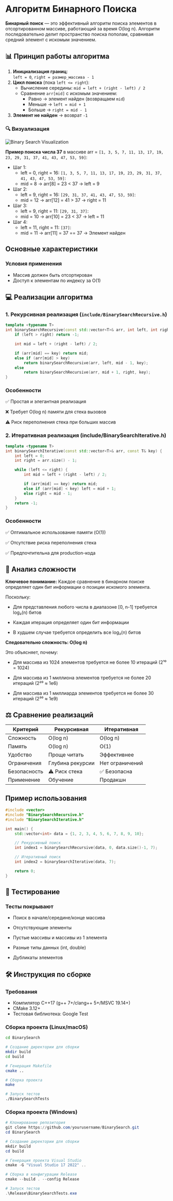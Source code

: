 # Алгоритм Бинарного Поиска

**Бинарный поиск** — это эффективный алгоритм поиска элементов в отсортированном массиве, работающий за время O(log n). Алгоритм последовательно делит пространство поиска пополам, сравнивая средний элемент с искомым значением.

## 📊 Принцип работы алгоритма

1. **Инициализация границ**:  
   `left = 0`, `right = размер_массива - 1`
2. **Цикл поиска** (пока `left <= right`):
   - Вычисление середины: `mid = left + (right - left) / 2`
   - Сравнение `arr[mid]` с искомым значением:
     - Равно → элемент найден (возвращаем `mid`)
     - Меньше → `left = mid + 1`
     - Больше → `right = mid - 1`
3. **Элемент не найден** → возврат `-1`

### 🔍 Визуализация

![Binary Search Visualization](./images/Binary_Search.gif)

**Пример поиска числа 37** в массиве arr = `[1, 3, 5, 7, 11, 13, 17, 19, 23, 29, 31, 37, 41, 43, 47, 53, 59]`:

- Шаг 1:
  - left = 0, right = 16: `[1, 3, 5, 7, 11, 13, 17, 19, 23, 29, 31, 37, 41, 43, 47, 53, 59]`:
  - mid = 8 → arr[8] = 23 < 37 → left = 9
- Шаг 2:
  - left = 9, right = 16: `[29, 31, 37, 41, 43, 47, 53, 59]`:
  - mid = 12 → arr[12] = 41 > 37 → right = 11
- Шаг 3:
  - left = 9, right = 11: `[29, 31, 37]`:
  - mid = 10 → arr[10] = 23 < 37 → left = 11
- Шаг 4:
  - left = 11, right = 11: `[37]`:
  - mid = 11 → arr[11] = 37 == 37 → Элемент найден

## Основные характеристики

### Условия применения

- Массив должен быть отсортирован
- Доступ к элементам по индексу за O(1)

## 💻 Реализации алгоритма

### 1. Рекурсивная реализация (`include/BinarySearchRecursive.h`)

```cpp
template <typename T>
int binarySearchRecursive(const std::vector<T>& arr, int left, int right, const T& key) {
    if (left > right) return -1;

    int mid = left + (right - left) / 2;

    if (arr[mid] == key) return mid;
    else if (arr[mid] > key)
        return binarySearchRecursive(arr, left, mid - 1, key);
    else
        return binarySearchRecursive(arr, mid + 1, right, key);
}
```

### Особенности

✅ Простая и элегантная реализация

❌ Требует O(log n) памяти для стека вызовов

⚠️ Риск переполнения стека при больших массив

### 2. Итеративная реализация (include/BinarySearchIterative.h)

```cpp
template <typename T>
int binarySearchIterative(const std::vector<T>& arr, const T& key) {
    int left = 0;
    int right = arr.size() - 1;

    while (left <= right) {
        int mid = left + (right - left) / 2;

        if (arr[mid] == key) return mid;
        else if (arr[mid] < key) left = mid + 1;
        else right = mid - 1;
    }
    return -1;
}
```

### Особенности

✅ Оптимальное использование памяти (O(1))

✅ Отсутствие риска переполнения стека

✅ Предпочтительна для production-кода

## 🔬 Анализ сложности

**Ключевое понимание:** Каждое сравнение в бинарном поиске определяет один бит информации о позиции искомого элемента.

Поскольку:

- Для представления любого числа в диапазоне [0, n-1] требуется log₂(n) битов

- Каждая итерация определяет один бит информации

- В худшем случае требуется определить все log₂(n) битов

**Следовательно сложность: O(log n)**

Это объясняет, почему:

- Для массива из 1024 элементов требуется не более 10 итераций (2¹⁰ = 1024)

- Для массива из 1 миллиона элементов требуется не более 20 итераций (2²⁰ ≈ 1e6)

- Для массива из 1 миллиарда элементов требуется не более 30 итераций (2³⁰ ≈ 1e9)

## ⚖️ Сравнение реализаций

| Критерий     | Рекурсивная      | Итеративная     |
| ------------ | ---------------- | --------------- |
| Сложность    | O(log n)         | O(log n)        |
| Память       | O(log n)         | O(1)            |
| Удобство     | Проще читать     | Эффективнее     |
| Ограничения  | Глубина рекурсии | Нет ограничений |
| Безопасность | ⚠️ Риск стека    | ✅ Безопасна    |
| Применение   | Обучение         | Продакшн        |

## Пример использования

```cpp
#include <vector>
#include "BinarySearchRecursive.h"
#include "BinarySearchIterative.h"

int main() {
    std::vector<int> data = {1, 2, 3, 4, 5, 6, 7, 8, 9, 10};

    // Рекурсивный поиск
    int index1 = binarySearchRecursive(data, 0, data.size()-1, 7);

    // Итеративный поиск
    int index2 = binarySearchIterative(data, 7);

    return 0;
}
```

## 🧪 Тестирование

### Тесты покрывают

- Поиск в начале/середине/конце массива

- Отсутствующие элементы

- Пустые массивы и массивы из 1 элемента

- Разные типы данных (int, double)

- Дубликаты элементов

## 🛠 Инструкция по сборке

### Требования

- Компилятор C++17 (g++ 7+/clang++ 5+/MSVC 19.14+)
- CMake 3.12+
- Тестовая библиотека: Google Test

### Сборка проекта (Linux/macOS)

```bash
cd BinarySearch

# Создание директории для сборки
mkdir build
cd build

# Генерация Makefile
cmake ..

# Сборка проекта
make

# Запуск тестов
./BinarySearchTests
```

### Сборка проекта (Windows)

```powershell
# Клонирование репозитория
git clone https://github.com/yourusername/BinarySearch.git
cd BinarySearch

# Создание директории для сборки
mkdir build
cd build

# Генерация проекта Visual Studio
cmake -G "Visual Studio 17 2022" ..

# Сборка в конфигурации Release
cmake --build . --config Release

# Запуск тестов
.\Release\BinarySearchTests.exe
```
